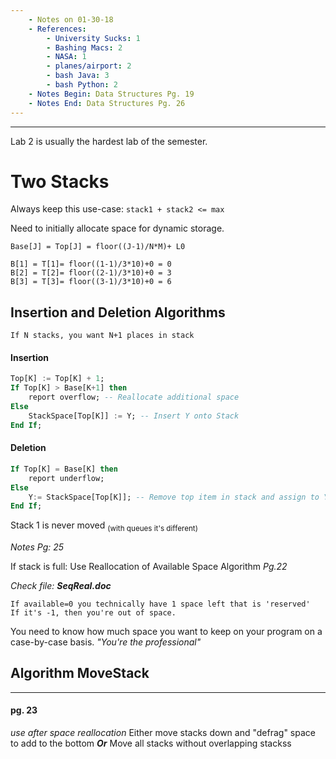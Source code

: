 ```yaml
---
    - Notes on 01-30-18
    - References:
        - University Sucks: 1
        - Bashing Macs: 2
        - NASA: 1
        - planes/airport: 2
        - bash Java: 3
        - bash Python: 2
    - Notes Begin: Data Structures Pg. 19
    - Notes End: Data Structures Pg. 26
---
```

---

Lab 2 is usually the hardest lab of the semester.

# Two Stacks

Always keep this use-case: `stack1 + stack2 <= max`

Need to initially allocate space for dynamic storage.

```
Base[J] = Top[J] = floor((J-1)/N*M)+ L0
```

```
B[1] = T[1]= floor((1-1)/3*10)+0 = 0
B[2] = T[2]= floor((2-1)/3*10)+0 = 3
B[3] = T[3]= floor((3-1)/3*10)+0 = 6

```

## Insertion and Deletion Algorithms

    If N stacks, you want N+1 places in stack
#### Insertion
```ada
Top[K] := Top[K] + 1;
If Top[K] > Base[K+1] then
    report overflow; -- Reallocate additional space
Else
    StackSpace[Top[K]] := Y; -- Insert Y onto Stack
End If;
```
#### Deletion
```ada
If Top[K] = Base[K] then
    report underflow;
Else
    Y:= StackSpace[Top[K]]; -- Remove top item in stack and assign to Y
End If;
```
Stack 1 is never moved <sub>(with queues it's different)</sub>

*Notes Pg: 25*

If stack is full: Use Reallocation of Available Space Algorithm *Pg.22*

*Check file: **SeqReal.doc***

    If available=0 you technically have 1 space left that is 'reserved'
    If it's -1, then you're out of space.

You need to know how much space you want to keep on your program on a case-by-case basis. *"You're the professional"*

## Algorithm MoveStack
___
#### pg. 23

*use after space reallocation*
Either move stacks down and "defrag" space to add to the bottom
***Or***
Move all stacks without overlapping stackss